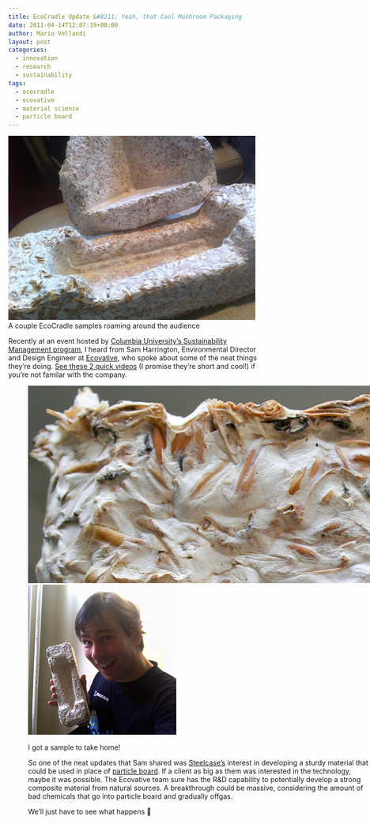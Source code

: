 ```yaml
---
title: EcoCradle Update &#8211; Yeah, that Cool Mushroom Packaging
date: 2011-04-14T12:07:19+00:00
author: Mario Vellandi
layout: post
categories:
  - innovation
  - research
  - sustainability
tags:
  - ecocradle
  - ecovative
  - material science
  - particle board
---
```

<img src="../wp-content/uploads/2011/04/ecocradle-foam-1.jpg" />
A couple EcoCradle samples roaming around the audience

Recently at an event hosted by [Columbia University&#8217;s Sustainability Management program](http://ce.columbia.edu/Sustainability-Management), I heard from Sam Harrington, Environmental Director and Design Engineer at [Ecovative](http://www.ecovativedesign.com/), who spoke about some of the neat things they&#8217;re doing. [See these 2 quick videos](../sustainable-insulation-building-materials-ecovative-innovation/) (I promise they&#8217;re short and cool!) if you&#8217;re not familar with the company.<figure id="attachment_6780" style="width: 700px" class="wp-caption alignnone">

<img src="../wp-content/uploads/2011/04/ecocradle-closeup.jpg" />
<img src="../wp-content/uploads/2011/04/mushroom-package-mario.jpg" />

I got a sample to take home!

So one of the neat updates that Sam shared was [Steelcase&#8217;s](http://www.steelcase.com/) interest in developing a sturdy material that could be used in place of [particle board](http://en.wikipedia.org/wiki/Particle_board). If a client as big as them was interested in the technology, maybe it was possible. The Ecovative team sure has the R&D capability to potentially develop a strong composite material from natural sources. A breakthrough could be massive, considering the amount of bad chemicals that go into particle board and gradually offgas.

We&#8217;ll just have to see what happens 🙂
